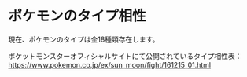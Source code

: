# ポケモンのタイプ相性
現在、ポケモンのタイプは全18種類存在します。

ポケットモンスターオフィシャルサイトにて公開されているタイプ相性表：https://www.pokemon.co.jp/ex/sun_moon/fight/161215_01.html
